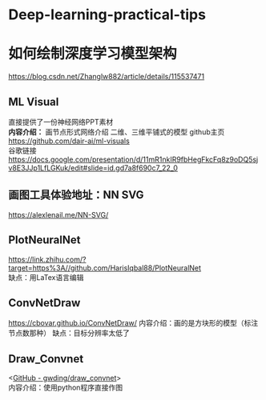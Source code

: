 # Deep-learning-practical-tips
# 如何绘制深度学习模型架构
<https://blog.csdn.net/Zhanglw882/article/details/115537471>
## ML Visual
直接提供了一份神经网络PPT素材<br>
**内容介绍：**
画节点形式网络介绍
二维、三维平铺式的模型
github主页<https://github.com/dair-ai/ml-visuals><br>
谷歌链接<https://docs.google.com/presentation/d/11mR1nkIR9fbHegFkcFq8z9oDQ5sjv8E3JJp1LfLGKuk/edit#slide=id.gd7a8f690c7_22_0>
## 画图工具体验地址：NN SVG
<https://alexlenail.me/NN-SVG/>
## PlotNeuralNet
<https://link.zhihu.com/?target=https%3A//github.com/HarisIqbal88/PlotNeuralNet><br>
缺点：用LaTex语言编辑<br>
## ConvNetDraw
<https://cbovar.github.io/ConvNetDraw/>
内容介绍：画的是方块形的模型（标注节点数那种）
缺点：目标分辨率太低了
## Draw_Convnet
<[GitHub - gwding/draw_convnet](https://github.com/gwding/draw_convnet)><br>
内容介绍：使用python程序直接作图
